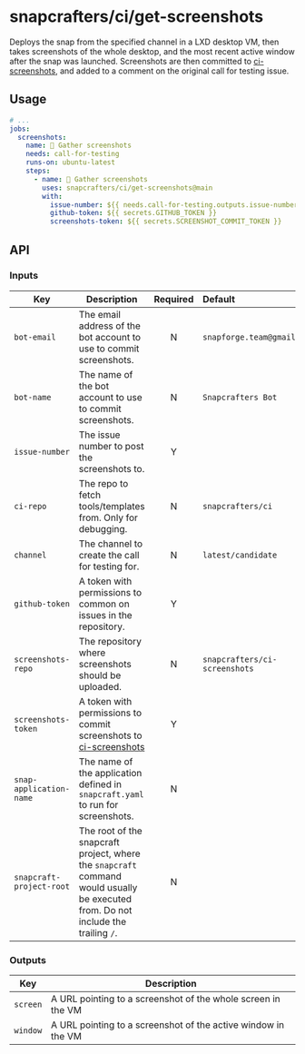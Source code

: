 # snapcrafters/ci/get-screenshots

Deploys the snap from the specified channel in a LXD desktop VM, then takes screenshots of the whole
desktop, and the most recent active window after the snap was launched. Screenshots are then
committed to [ci-screenshots](https://github.com/snapcrafters/ci-screenshots), and added to a comment on
the original call for testing issue.

## Usage

```yaml
# ...
jobs:
  screenshots:
    name: 📸 Gather screenshots
    needs: call-for-testing
    runs-on: ubuntu-latest
    steps:
      - name: 📸 Gather screenshots
        uses: snapcrafters/ci/get-screenshots@main
        with:
          issue-number: ${{ needs.call-for-testing.outputs.issue-number }}
          github-token: ${{ secrets.GITHUB_TOKEN }}
          screenshots-token: ${{ secrets.SCREENSHOT_COMMIT_TOKEN }}
```

## API

### Inputs

| Key                      | Description                                                                                                                       | Required | Default                       |
| ------------------------ | --------------------------------------------------------------------------------------------------------------------------------- | :------: | :---------------------------- |
| `bot-email`              | The email address of the bot account to use to commit screenshots.                                                                |    N     | `snapforge.team@gmail.com`    |
| `bot-name`               | The name of the bot account to use to commit screenshots.                                                                         |    N     | `Snapcrafters Bot`            |
| `issue-number`           | The issue number to post the screenshots to.                                                                                      |    Y     |                               |
| `ci-repo`                | The repo to fetch tools/templates from. Only for debugging.                                                                       |    N     | `snapcrafters/ci`             |
| `channel`                | The channel to create the call for testing for.                                                                                   |    N     | `latest/candidate`            |
| `github-token`           | A token with permissions to common on issues in the repository.                                                                   |    Y     |                               |
| `screenshots-repo`       | The repository where screenshots should be uploaded.                                                                              |    N     | `snapcrafters/ci-screenshots` |
| `screenshots-token`      | A token with permissions to commit screenshots to [ci-screenshots](https://github.com/snapcrafters/ci-screenshots)                |    Y     |                               |
| `snap-application-name`  | The name of the application defined in `snapcraft.yaml` to run for screenshots.                                                   |    N     |                               |
| `snapcraft-project-root` | The root of the snapcraft project, where the `snapcraft` command would usually be executed from. Do not include the trailing `/`. |    N     |

### Outputs

| Key      | Description                                                   |
| -------- | ------------------------------------------------------------- |
| `screen` | A URL pointing to a screenshot of the whole screen in the VM  |
| `window` | A URL pointing to a screenshot of the active window in the VM |
